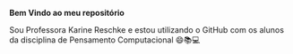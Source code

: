 **Bem Vindo ao meu repositório**

Sou Professora Karine Reschke e estou utilizando o GitHub com os alunos da disciplina de Pensamento Computacional 😄📚💻

